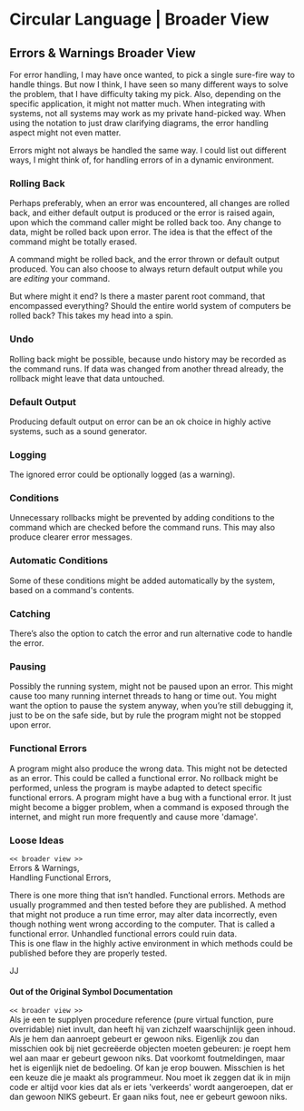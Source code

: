 Circular Language | Broader View
================================

Errors & Warnings Broader View
------------------------------

For error handling, I may have once wanted, to pick a single sure-fire way to handle things. But now I think, I have seen so many different ways to solve the problem, that I have difficulty taking my pick. Also, depending on the specific application, it might not matter much. When integrating with systems, not all systems may work as my private hand-picked way. When using the notation to just draw clarifying diagrams, the error handling aspect might not even matter.

Errors might not always be handled the same way. I could list out different ways, I might think of, for handling errors of in a dynamic environment.

### Rolling Back

Perhaps preferably, when an error was encountered, all changes are rolled back, and either default output is produced or the error is raised again, upon which the command caller might be rolled back too. Any change to data, might be rolled back upon error. The idea is that the effect of the command might be totally erased.

A command might be rolled back, and the error thrown or default output produced. You can also choose to always return default output while you are *editing* your command.

But where might it end? Is there a master parent root command, that encompassed everything? Should the entire world system of computers be rolled back? This takes my head into a spin.

### Undo

Rolling back might be possible, because undo history may be recorded as the command runs. If data was changed from another thread already, the rollback might leave that data untouched.

### Default Output

Producing default output on error can be an ok choice in highly active systems, such as a sound generator.

### Logging

The ignored error could be optionally logged (as a warning).

### Conditions

Unnecessary rollbacks might be prevented by adding conditions to the command which are checked before the command runs. This may also produce clearer error messages.

### Automatic Conditions

Some of these conditions might be added automatically by the system, based on a command's contents.

### Catching

There’s also the option to catch the error and run alternative code to handle the error.

### Pausing

Possibly the running system, might not be paused upon an error. This might cause too many running internet threads to hang or time out. You might want the option to pause the system anyway, when you’re still debugging it, just to be on the safe side, but by rule the program might not be stopped upon error.

### Functional Errors

A program might also produce the wrong data. This might not be detected as an error. This could be called a functional error. No rollback might be performed, unless the program is maybe adapted to detect specific functional errors. A program might have a bug with a functional error. It just might become a bigger problem, when a command is exposed through the internet, and might run more frequently and cause more 'damage'.

### Loose Ideas

`<< broader view >>`  
Errors & Warnings,  
Handling Functional Errors,

There is one more thing that isn’t handled. Functional errors. Methods are usually programmed and then tested before they are published. A method that might not produce a run time error, may alter data incorrectly, even though nothing went wrong according to the computer. That is called a functional error. Unhandled functional errors could ruin data.  
This is one flaw in the highly active environment in which methods could be published before they are properly tested.

JJ

#### Out of the Original Symbol Documentation

`<< broader view >>`  
Als je een te supplyen procedure reference (pure virtual function, pure overridable) niet invult, dan heeft hij van zichzelf waarschijnlijk geen inhoud. Als je hem dan aanroept gebeurt er gewoon niks. Eigenlijk zou dan misschien ook bij niet gecreëerde objecten moeten gebeuren: je roept hem wel aan maar er gebeurt gewoon niks. Dat voorkomt foutmeldingen, maar het is eigenlijk niet de bedoeling. Of kan je erop bouwen. Misschien is het een keuze die je maakt als programmeur. Nou moet ik zeggen dat ik in mijn code er altijd voor kies dat als er iets 'verkeerds' wordt aangeroepen, dat er dan gewoon NIKS gebeurt. Er gaan niks fout, nee er gebeurt gewoon niks.